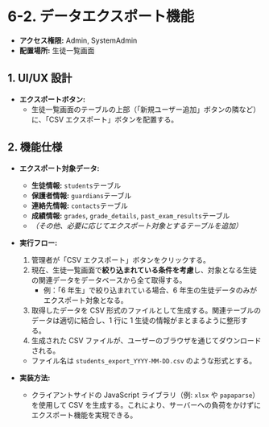 # 6-2. データエクスポート機能

- **アクセス権限:** Admin, SystemAdmin
- **配置場所:** 生徒一覧画面

## 1. UI/UX 設計

- **エクスポートボタン:**
  - 生徒一覧画面のテーブルの上部（「新規ユーザー追加」ボタンの隣など）に、「CSV エクスポート」ボタンを配置する。

## 2. 機能仕様

- **エクスポート対象データ:**

  - **生徒情報:** `students`テーブル
  - **保護者情報:** `guardians`テーブル
  - **連絡先情報:** `contacts`テーブル
  - **成績情報:** `grades`, `grade_details`, `past_exam_results`テーブル
  - _（その他、必要に応じてエクスポート対象とするテーブルを追加）_

- **実行フロー:**

  1. 管理者が「CSV エクスポート」ボタンをクリックする。
  2. 現在、生徒一覧画面で**絞り込まれている条件を考慮**し、対象となる生徒の関連データをデータベースから全て取得する。
     - 例：「6 年生」で絞り込まれている場合、6 年生の生徒データのみがエクスポート対象となる。
  3. 取得したデータを CSV 形式のファイルとして生成する。関連テーブルのデータは適切に結合し、1 行に 1 生徒の情報がまとまるように整形する。
  4. 生成された CSV ファイルが、ユーザーのブラウザを通じてダウンロードされる。

  - ファイル名は `students_export_YYYY-MM-DD.csv` のような形式とする。

- **実装方法:**
  - クライアントサイドの JavaScript ライブラリ（例: `xlsx` や `papaparse`）を使用して CSV を生成する。これにより、サーバーへの負荷をかけずにエクスポート機能を実現できる。
